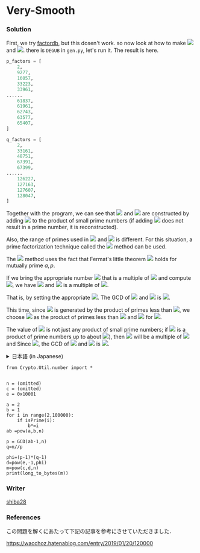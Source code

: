 # Very-Smooth

### Solution
First, we try [factordb](http://factordb.com/), but this dosen't work.
so now look at how to make <img src="https://latex.codecogs.com/svg.latex?p" /> and  <img src="https://latex.codecogs.com/svg.latex?q"/>.
there is `DEGUB` in ``gen.py``, let's run it.
The result is here.

```python
p_factors = [
    2,
    9277,
    16057,
    33223,
    33961,
......
    61837,
    61961,
    62743,
    63577,
    65407,
]

q_factors = [
    2,
    33161,
    48751,
    67391,
    67399,
......
    126227,
    127163,
    127607,
    128047,
]
```

Together with the program, we can see that <img src="https://latex.codecogs.com/svg.latex?p" /> and <img src="https://latex.codecogs.com/svg.latex?q" /> are constructed by adding <img src="https://latex.codecogs.com/svg.image?1" /> to the product of small prime numbers (if adding <img src="https://latex.codecogs.com/svg.image?1" /> does not result in a prime number, it is reconstructed).

Also, the range of primes used in <img src="https://latex.codecogs.com/svg.latex?p" /> and <img src="https://latex.codecogs.com/svg.latex?q" /> is different. For this situation, a prime factorization technique called the <img src="https://latex.codecogs.com/svg.latex?p-1" /> method can be used.



The <img src="https://latex.codecogs.com/svg.latex?p-1" /> method uses the fact that Fermat's little theorem <img src="https://latex.codecogs.com/svg.image?a^{p-1}&space;=&space;1&space;\pmod&space;p" /> holds for mutually prime $a,p$.

If we bring the appropriate number <img src="https://latex.codecogs.com/svg.image?M" /> that is a multiple of <img src="https://latex.codecogs.com/svg.latex?p-1" /> and compute <img src="https://latex.codecogs.com/svg.image?a^M"/>, we have <img src="https://latex.codecogs.com/svg.image?a^M&space;=&space;1&space;\pmod&space;p"/> and <img src="https://latex.codecogs.com/svg.image?a^M-1" /> is a multiple of <img src="https://latex.codecogs.com/svg.latex?p"/>.

That is, by setting the appropriate <img src="https://latex.codecogs.com/svg.image?M"/>. 
The GCD of <img src="https://latex.codecogs.com/svg.image?a^M-1" /> and <img src="https://latex.codecogs.com/svg.image?n" /> is <img src="https://latex.codecogs.com/svg.latex?p"/>.

This time, since <img src="https://latex.codecogs.com/svg.latex?p-1" /> is generated by the product of primes less than <img src="https://latex.codecogs.com/svg.image?10^5"/>, we choose <img src="https://latex.codecogs.com/svg.image?M" /> as the product of primes less than <img src="https://latex.codecogs.com/svg.image?10^5" /> and <img src="https://latex.codecogs.com/svg.image?2" /> for <img src="https://latex.codecogs.com/svg.image?a"/>.


The value of <img src="https://latex.codecogs.com/svg.image?M" /> is not just any product of small prime numbers; if <img src="https://latex.codecogs.com/svg.image?M" /> is a product of prime numbers up to about <img src="https://latex.codecogs.com/svg.image?1.5\times&space;10^5"/>), then <img src="https://latex.codecogs.com/svg.image?M" /> will be a multiple of <img src="https://latex.codecogs.com/svg.image?(p-1)(q-1)" /> and
Since <img src="https://latex.codecogs.com/svg.image?a^{(p-1)(q-1)}&space;=a^M&space;=&space;1&space;\pmod&space;n"/>, the GCD of <img src="https://latex.codecogs.com/svg.image?n" /> and <img src="https://latex.codecogs.com/svg.image?a^M-1" /> is <img src="https://latex.codecogs.com/svg.image?n"/>.

<detial>


<details>
<summary>日本語 (in Japanese)</summary>



`gen.py`にある`DEGUB`を実行し，プログラムも合わせて見ると，<img src="https://latex.codecogs.com/svg.latex?p" />と<img src="https://latex.codecogs.com/svg.latex?q" />は小さな素数の積に<img src="https://latex.codecogs.com/svg.image?1" />を足して作られていることがわかります(もし<img src="https://latex.codecogs.com/svg.image?1" />を足しても素数にならなければ作り直している")．また，<img src="https://latex.codecogs.com/svg.latex?p" />と<img src="https://latex.codecogs.com/svg.latex?q" />で使われている素数の範囲も異なっています．この状況に対して，<img src="https://latex.codecogs.com/svg.latex?p-1" />法という素因数分解の手法が使えます．

<img src="https://latex.codecogs.com/svg.latex?p-1" />法は，互いに素な$a,p$で，フェルマーの小定理<img src="https://latex.codecogs.com/svg.image?a^{p-1}&space;=&space;1&space;\pmod&space;p" />が成り立つことを使います．

<img src="https://latex.codecogs.com/svg.latex?p-1" />の倍数である適当な数<img src="https://latex.codecogs.com/svg.image?M" />を持ってきて，<img src="https://latex.codecogs.com/svg.image?a^M"/> を計算すれば， <img src="https://latex.codecogs.com/svg.image?a^M&space;=&space;1&space;\pmod&space;p" /> が成り立ち， <img src="https://latex.codecogs.com/svg.image?a^M-1" /> が <img src="https://latex.codecogs.com/svg.latex?p" /> の倍数となります．

つまり，適当な<img src="https://latex.codecogs.com/svg.image?M" />を設定することで， 
<img src="https://latex.codecogs.com/svg.image?a^M-1" /> と <img src="https://latex.codecogs.com/svg.image?n" />の最大公約数が<img src="https://latex.codecogs.com/svg.latex?p" />となります．

今回は，<img src="https://latex.codecogs.com/svg.latex?p-1" />が<img src="https://latex.codecogs.com/svg.image?10^5" />未満の素数の積によって生成されていることから，<img src="https://latex.codecogs.com/svg.image?M" />を<img src="https://latex.codecogs.com/svg.image?10^5" />以下の素数の積として，<img src="https://latex.codecogs.com/svg.image?a" />は<img src="https://latex.codecogs.com/svg.image?2" />を選びます．

<img src="https://latex.codecogs.com/svg.image?M" />の値は小さな素数の積であれば何でもいいわけではなく，もし<img src="https://latex.codecogs.com/svg.image?M" />を<img src="https://latex.codecogs.com/svg.image?1.5\times&space;10^5" />程度までの素数の積にしてしまうと，<img src="https://latex.codecogs.com/svg.image?M"/>が<img src="https://latex.codecogs.com/svg.image?(p-1)(q-1))"/>の倍数になってしまい，
<img src="https://latex.codecogs.com/svg.image?a^{(p-1)(q-1)}&space;=a^M&space;=&space;1&space;\pmod&space;n)"/>が成り立つため，<img src="https://latex.codecogs.com/svg.image?n"/>)と<img src="https://latex.codecogs.com/svg.image?a^M-1"/>)の最大公約数が<img src="https://latex.codecogs.com/svg.image?n"/>になってしまいます．

</details>


```
from Crypto.Util.number import *


n = (omitted)
c = (omitted)
e = 0x10001

a = 2
b = 1
for i in range(2,100000):
    if isPrime(i):
        b*=i
ab =pow(a,b,n)

p = GCD(ab-1,n)
q=n//p

phi=(p-1)*(q-1)
d=pow(e,-1,phi)
m=pow(c,d,n)
print(long_to_bytes(m))
```



### Writer
[shiba28](https://twitter.com/Shibak3333n)

### References

この問題を解くにあたって下記の記事を参考にさせていただきました．

https://wacchoz.hatenablog.com/entry/2019/01/20/120000